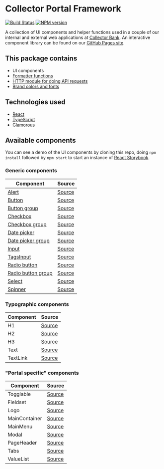 # Collector Portal Framework

[![Build Status][travis-image]][travis-url]
[![NPM version][npm-image]][npm-url]

A collection of UI components and helper functions used in a couple of our internal and external web applications at [Collector Bank](https://www.collector.se/).
An interactive component library can be found on our [GitHub Pages site](https://collector-bank.github.io/collector-portal-framework/).


## This package contains

* UI components
* [Formatter functions](src/formatters.ts)
* [HTTP module for doing API requests](src/http.ts)
* [Brand colors and fonts](src/theme.ts)


## Technologies used

* [React](https://reactjs.org/)
* [TypeScript](https://www.typescriptlang.org/)
* [Glamorous](https://glamorous.rocks/)


## Available components

You can see a demo of the UI components by cloning this repo, doing `npm install` followed by `npm start` to start an instance of [React Storybook](https://storybook.js.org/).

### Generic components

| Component                                                         | Source                                                           |
|-------------------------------------------------------------------|------------------------------------------------------------------|
| [Alert](src/common/components/Alert/README.md)                    | [Source](src/common/components/Alert/index.tsx)                  |
| [Button](src/common/components/Button/README.md)                  | [Source](src/common/components/Button/index.tsx)                 |
| [Button group](src/common/components/Button/README.md)            | [Source](src/common/components/Button/ButtonGroup.tsx)           |
| [Checkbox](src/common/components/Checkbox/README.md)              | [Source](src/common/components/Checkbox/index.tsx)               |
| [Checkbox group](src/common/components/Checkbox/README.md)        | [Source](src/common/components/Checkbox/CheckboxGroup.tsx)       |
| [Date picker](src/common/components/DatePicker/README.md)         | [Source](src/common/components/DatePicker/index.tsx)             |
| [Date picker group](src/common/components/DatePicker/README.md)   | [Source](src/common/components/DatePicker/index.tsx)             |
| [Input](src/common/components/Input/README.md)                    | [Source](src/common/components/Input/index.tsx)                  |
| [TagsInput](src/common/components/TagsInput/README.md)            | [Source](src/common/components/TagsInput/index.tsx)                  |
| [Radio button](src/common/components/RadioButton/README.md)       | [Source](src/common/components/RadioButton/index.tsx)            |
| [Radio button group](src/common/components/RadioButton/README.md) | [Source](src/common/components/RadioButton/RadioButtonGroup.tsx) |
| [Select](src/common/components/Select/README.md)                  | [Source](src/common/components/Select/index.tsx)                 |
| [Spinner](src/common/components/Spinner/README.md)                | [Source](src/common/components/Spinner/index.tsx)                |

### Typographic components

| Component          | Source                                                           |
|--------------------|------------------------------------------------------------------|
| H1                 | [Source](src/common/typography/H1.tsx)                           |
| H2                 | [Source](src/common/typography/H2.tsx)                           |
| H3                 | [Source](src/common/typography/H3.tsx)                           |
| Text               | [Source](src/common/typography/Text.tsx)                         |
| TextLink           | [Source](src/common/typography/TextLink.tsx)                     |

### "Portal specific" components

| Component          | Source                                                           |
|--------------------|------------------------------------------------------------------|
| Togglable          | [Source](src/components/Togglable/index.tsx)                     |
| Fieldset           | [Source](src/components/Fieldset.tsx)                            |
| Logo               | [Source](src/components/Logo.tsx)                                |
| MainContainer      | [Source](src/components/MainContainer.tsx)                       |
| MainMenu           | [Source](src/components/MainMenu.tsx)                            |
| Modal              | [Source](src/components/Modal.tsx)                               |
| PageHeader         | [Source](src/components/PageHeader.tsx)                          |
| Tabs               | [Source](src/components/Tabs.tsx)                                |
| ValueList          | [Source](src/components/ValueList.tsx)                           |


[npm-url]: https://npmjs.org/package/collector-portal-framework
[npm-image]: https://badge.fury.io/js/collector-portal-framework.svg
[travis-image]: https://api.travis-ci.org/collector-bank/collector-portal-framework.svg
[travis-url]: https://travis-ci.org/collector-bank/collector-portal-framework
